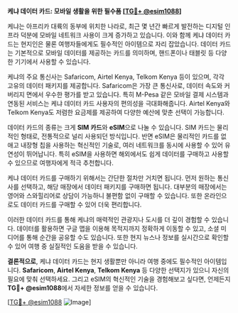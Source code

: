 **케냐 데이터 카드: 모바일 생활을 위한 필수품 [[TG💪+ @esim1088](https://t.me/s/esim1088)]**

케냐는 아프리카 대륙의 동부에 위치한 나라로, 최근 몇 년간 빠르게 발전하는 디지털 인프라 덕분에 모바일 네트워크 사용이 크게 증가하고 있습니다. 이와 함께 케냐 데이터 카드는 현지인은 물론 여행자들에게도 필수적인 아이템으로 자리 잡았습니다. 데이터 카드는 기본적으로 모바일 데이터를 제공하는 카드를 의미하며, 핸드폰이나 태블릿 등 다양한 기기에서 사용할 수 있습니다.

케냐의 주요 통신사는 Safaricom, Airtel Kenya, Telkom Kenya 등이 있으며, 각각 고유의 데이터 패키지를 제공합니다. Safaricom은 가장 큰 통신사로, 데이터 속도와 커버리지 면에서 우수한 평가를 받고 있습니다. 특히 M-Pesa 같은 모바일 결제 시스템과 연동된 서비스는 케냐 데이터 카드 사용자의 편의성을 극대화해줍니다. Airtel Kenya와 Telkom Kenya도 저렴한 요금제를 제공하여 다양한 예산에 맞춘 선택이 가능합니다.

데이터 카드의 종류는 크게 **SIM 카드**와 **eSIM**으로 나눌 수 있습니다. SIM 카드는 물리적인 형태로, 전통적으로 널리 사용되던 방식입니다. 반면 eSIM은 물리적인 카드를 없애고 내장형 칩을 사용하는 혁신적인 기술로, 여러 네트워크를 동시에 사용할 수 있어 유연성이 뛰어납니다. 특히 eSIM을 사용하면 해외에서도 쉽게 데이터를 구매하고 사용할 수 있으므로 여행자에게 적극 추천합니다.

케냐 데이터 카드를 구매하기 위해서는 간단한 절차만 거치면 됩니다. 먼저 원하는 통신사를 선택하고, 해당 매장에서 데이터 패키지를 구매하면 됩니다. 대부분의 매장에서는 영어와 스와힐리어로 상담이 가능하니 불편함 없이 구매할 수 있습니다. 또한 온라인으로도 데이터 카드를 구매할 수 있어 더욱 편리합니다.

이러한 데이터 카드를 통해 케냐의 매력적인 관광지나 도시를 더 깊이 경험할 수 있습니다. 데이터를 활용하면 구글 맵을 이용해 목적지까지 정확하게 이동할 수 있고, 소셜 미디어를 통해 순간을 공유할 수도 있습니다. 또한 현지 뉴스나 정보를 실시간으로 확인할 수 있어 여행 중 실질적인 도움을 받을 수 있습니다.

**결론적으로**, 케냐 데이터 카드는 현지 생활뿐만 아니라 여행 중에도 필수적인 아이템입니다. **Safaricom**, **Airtel Kenya**, **Telkom Kenya** 등 다양한 선택지가 있으니 자신의 필요에 맞춰 선택하세요. 그리고 eSIM의 혁신적인 기술을 경험해보고 싶다면, 언제든지 **TG💪+ @esim1088**에서 자세한 정보를 얻을 수 있습니다.

[[TG💪+ @esim1088](https://t.me/s/esim1088) ![Image](https://i.postimg.cc/Y0z9fWf4/image.png)]